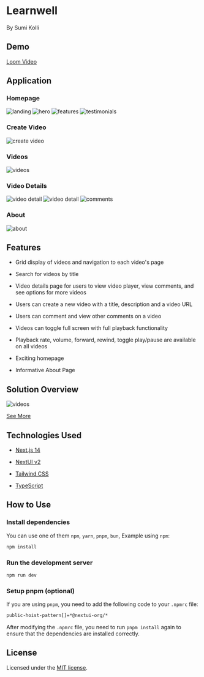 # Learnwell

By Sumi Kolli

## Demo
[Loom Video](https://www.loom.com/share/341eee0d6df3478da9e11398b38669a3?sid=cff2f67b-f577-42bf-88f3-eb947fba0ee3)

## Application

### Homepage

![landing](https://github.com/sgkolli535/scopelabs_learnwell/blob/main/landing.png?raw=true)
![hero](https://github.com/sgkolli535/scopelabs_learnwell/blob/main/hero.png?raw=true)
![features](https://github.com/sgkolli535/scopelabs_learnwell/blob/main/features.png?raw=true)
![testimonials](https://github.com/sgkolli535/scopelabs_learnwell/blob/main/testimonials.png?raw=true)

### Create Video

![create video](https://github.com/sgkolli535/scopelabs_learnwell/blob/main/createvideo.png?raw=true)

### Videos

![videos](https://github.com/sgkolli535/scopelabs_learnwell/blob/main/videos.png?raw=true)

### Video Details

![video detail](https://github.com/sgkolli535/scopelabs_learnwell/blob/main/videodetail.png?raw=true)
![video detail](https://github.com/sgkolli535/scopelabs_learnwell/blob/main/videodetail2.png?raw=true)
![comments](https://github.com/sgkolli535/scopelabs_learnwell/blob/main/comments.png?raw=true)

### About

![about](https://github.com/sgkolli535/scopelabs_learnwell/blob/main/about.png?raw=true)

## Features

- Grid display of videos and navigation to each video's page

- Search for videos by title

- Video details page for users to view video player, view comments, and see options for more videos

- Users can create a new video with a title, description and a video URL

- Users can comment and view other comments on a video

- Videos can toggle full screen with full playback functionality

- Playback rate, volume, forward, rewind, toggle play/pause are available on all videos

- Exciting homepage

- Informative About Page

## Solution Overview

![videos](https://github.com/sgkolli535/scopelabs_learnwell/blob/main/solution.png?raw=true)

[See More](https://www.figma.com/board/O2xbo6MxoeWFopDFeq6yAO/Solutions-Overview?node-id=0-1&t=jPMCGPNLRucQeSDH-1)

## Technologies Used

- [Next.js 14](https://nextjs.org/docs/getting-started)

- [NextUI v2](https://nextui.org/)

- [Tailwind CSS](https://tailwindcss.com/)

- [TypeScript](https://www.typescriptlang.org/)

## How to Use

### Install dependencies

You can use one of them `npm`, `yarn`, `pnpm`, `bun`, Example using `npm`:

```bash
npm install
```

### Run the development server

```bash
npm run dev
```

### Setup pnpm (optional)

If you are using `pnpm`, you need to add the following code to your `.npmrc` file:

```bash
public-hoist-pattern[]=*@nextui-org/*
```

After modifying the `.npmrc` file, you need to run `pnpm install` again to ensure that the dependencies are installed correctly.

## License

Licensed under the [MIT license](https://github.com/nextui-org/next-app-template/blob/main/LICENSE).
